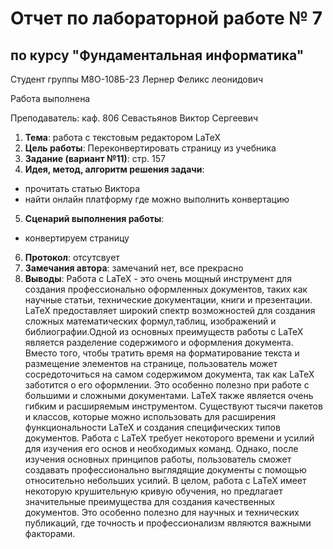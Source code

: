 # Отчет по лабораторной работе № 7
## по курсу "Фундаментальная информатика"

Студент группы М8О-108Б-23 Лернер Феликс леонидович

Работа выполнена 

Преподаватель: каф. 806 Севастьянов Виктор Сергеевич

1. **Тема**:   работа с текстовым редактором LaTeX
2. **Цель работы**: Переконвертировать страницу из учебника 
3. **Задание (вариант №11)**: стр. 157
4. **Идея, метод, алгоритм решения задачи**:
- прочитать статью Виктора
- найти онлайн платформу где можно выполнить конвертацию
5. **Сценарий выполнения работы**:
- конвертируем страницу
6. **Протокол**: отсутсвует
7. **Замечания автора**: замечаний нет, все прекрасно
8. **Выводы**:
Работа с LaTeX - это очень мощный инструмент для создания профессионально оформленных документов, таких как научные статьи,
технические документации, книги и презентации. LaTeX предоставляет широкий спектр возможностей для создания сложных математических
формул,таблиц, изображений и библиографии.Одной из основных преимуществ работы с LaTeX является разделение содержимого и оформления документа.
Вместо того, чтобы тратить время на форматирование текста и размещение элементов на странице, пользователь может сосредоточиться на самом содержимом документа,
так как LaTeX заботится о его оформлении. Это особенно полезно при работе с большими и сложными документами.
LaTeX также является очень гибким и расширяемым инструментом. Существуют тысячи пакетов и классов, которые можно использовать
для расширения функциональности LaTeX и создания специфических типов документов.
Работа с LaTeX требует некоторого времени и усилий для изучения его основ и необходимых команд.
Однако, после изучения основных принципов работы, пользователь сможет создавать профессионально выглядящие документы с помощью относительно небольших усилий.
В целом, работа с LaTeX имеет некоторую крушительную кривую обучения, но предлагает значительные преимущества для создания качественных документов.
Это особенно полезно для научных и технических публикаций, где точность и профессионализм являются важными факторами.

